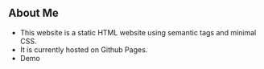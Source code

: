 ## About Me 

* This website is a static HTML website using semantic tags and minimal CSS. 
* It is currently hosted on Github Pages.
* Demo
